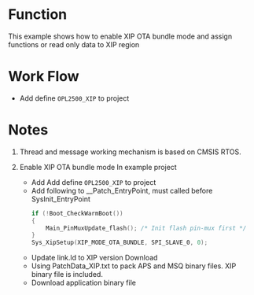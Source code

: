 # Function
This example shows how to enable XIP OTA bundle mode and assign functions or read only data to XIP region

# Work Flow
- Add define `OPL2500_XIP` to project


# Notes
1. Thread and message working mechanism is based on CMSIS RTOS.  

2. Enable XIP OTA bundle mode
   In example project
     - Add Add define `OPL2500_XIP` to project
     - Add following to __Patch_EntryPoint, must called before SysInit_EntryPoint
        ```c
        if (!Boot_CheckWarmBoot())
        {
            Main_PinMuxUpdate_flash(); /* Init flash pin-mux first */
        }
        Sys_XipSetup(XIP_MODE_OTA_BUNDLE, SPI_SLAVE_0, 0);
        ```
     - Update link.ld to XIP version
   Download
     - Using PatchData_XIP.txt to pack APS and MSQ binary files. XIP binary file is included.
     - Download application binary file
